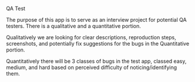 QA Test

The purpose of this app is to serve as an interview project for potential QA testers.
There is a qualitative and a quantitative portion.

Qualitatively we are looking for clear descriptions, reproduction steps, screenshots, and potentially fix suggestions for the bugs in the Quantitative portion.

Quantitatively there will be 3 classes of bugs in the test app, classed easy, medium, and hard based on perceived difficulty of noticing/identifying them.

